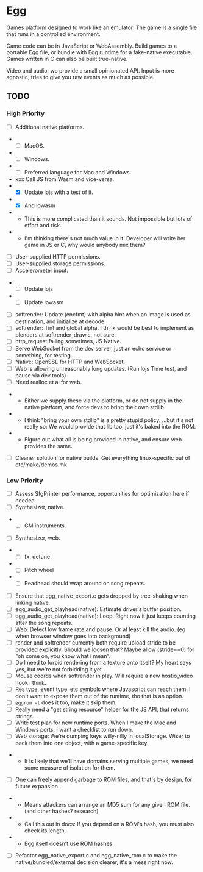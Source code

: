 # Egg

Games platform designed to work like an emulator: The game is a single file that runs in a controlled environment.

Game code can be in JavaScript or WebAssembly.
Build games to a portable Egg file, or bundle with Egg runtime for a fake-native executable.
Games written in C can also be built true-native.

Video and audio, we provide a small opinionated API.
Input is more agnostic, tries to give you raw events as much as possible.

## TODO

### High Priority

- [ ] Additional native platforms.
- - [ ] MacOS.
- - [ ] Windows.
- - [ ] Preferred language for Mac and Windows.
- xxx Call JS from Wasm and vice-versa.
- - [x] Update lojs with a test of it.
- - [x] And lowasm
- - This is more complicated than it sounds. Not impossible but lots of effort and risk.
- - I'm thinking there's not much value in it. Developer will write her game in JS or C, why would anybody mix them?
- [ ] User-supplied HTTP permissions.
- [ ] User-supplied storage permissions.
- [ ] Accelerometer input.
- - [ ] Update lojs
- - [ ] Update lowasm
- [ ] softrender: Update (encfmt) with alpha hint when an image is used as destination, and initialize at decode.
- [ ] softrender: Tint and global alpha. I think would be best to implement as blenders at softrender_draw.c, not sure.
- [ ] http_request failing sometimes, JS Native.
- [ ] Serve WebSocket from the dev server, just an echo service or something, for testing.
- [ ] Native: OpenSSL for HTTP and WebSocket.
- [ ] Web is allowing unreasonably long updates. (Run lojs Time test, and pause via dev tools)
- [ ] Need realloc et al for web.
- - Either we supply these via the platform, or do not supply in the native platform, and force devs to bring their own stdlib.
- - I think "bring your own stdlib" is a pretty stupid policy. ...but it's not really so: We would provide that lib too, just it's baked into the ROM.
- - Figure out what all is being provided in native, and ensure web provides the same.
- [ ] Cleaner solution for native builds. Get everything linux-specific out of etc/make/demos.mk

### Low Priority

- [ ] Assess SfgPrinter performance, opportunities for optimization here if needed.
- [ ] Synthesizer, native.
- - [ ] GM instruments.
- [ ] Synthesizer, web.
- - [ ] fx: detune
- - [ ] Pitch wheel
- - [ ] Readhead should wrap around on song repeats.
- [ ] Ensure that egg_native_export.c gets dropped by tree-shaking when linking native.
- [ ] egg_audio_get_playhead(native): Estimate driver's buffer position.
- [ ] egg_audio_get_playhead(native): Loop. Right now it just keeps counting after the song repeats.
- [ ] Web: Detect low frame rate and pause. Or at least kill the audio. (eg when browser window goes into background)
- [ ] render and softrender currently both require upload stride to be provided explicitly. Should we loosen that? Maybe allow (stride==0) for "oh come on, you know what i mean".
- [ ] Do I need to forbid rendering from a texture onto itself? My heart says yes, but we're not forbidding it yet.
- [ ] Mouse coords when softrender in play. Will require a new hostio_video hook i think.
- [ ] Res type, event type, etc symbols where Javascript can reach them. I don't want to expose them out of the runtime, tho that is an option.
- [ ] `eggrom -t` does it too, make it skip them.
- [ ] Really need a "get string resource" helper for the JS API, that returns strings.
- [ ] Write test plan for new runtime ports. When I make the Mac and Windows ports, I want a checklist to run down.
- [ ] Web storage: We're dumping keys willy-nilly in localStorage. Wiser to pack them into one object, with a game-specific key.
- - It is likely that we'll have domains serving multiple games, we need some measure of isolation for them.
- [ ] One can freely append garbage to ROM files, and that's by design, for future expansion.
- - Means attackers can arrange an MD5 sum for any given ROM file. (and other hashes? research)
- - Call this out in docs: If you depend on a ROM's hash, you must also check its length.
- - Egg itself doesn't use ROM hashes.
- [ ] Refactor egg_native_export.c and egg_native_rom.c to make the native/bundled/external decision clearer, it's a mess right now.
